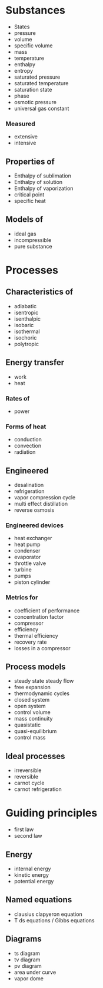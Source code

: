 # Substances
- States
- pressure
- volume
- specific volume
- mass
- temperature
- enthalpy
- entropy
- saturated pressure
- saturated temperature
- saturation state
- phase
- osmotic pressure
- universal gas constant
### Measured
- extensive
- intensive
## Properties of
- Enthalpy of sublimation
- Enthalpy of solution
- Enthalpy of vaporization
- critical point
- specific heat
## Models of
- ideal gas
- incompressible
- pure substance
# Processes
## Characteristics of
- adiabatic
- isentropic
- isenthalpic
- isobaric
- isothermal
- isochoric
- polytropic
## Energy transfer
- work
- heat
### Rates of
- power
### Forms of heat
- conduction
- convection
- radiation
## Engineered
- desalination
- refrigeration
- vapor compression cycle
- multi effect distillation
- reverse osmosis
### Engineered devices
- heat exchanger
- heat pump
- condenser
- evaporator
- throttle valve
- turbine
- pumps
- piston cylinder
### Metrics for
- coefficient of performance
- concentration factor
- compressor
- efficiency
- thermal efficiency
- recovery rate
- losses in a compressor
## Process models
- steady state steady flow
- free expansion
- thermodynamic cycles
- closed system
- open system
- control volume
- mass continuity
- quasistatic
- quasi-equilibrium
- control mass
## Ideal processes
- irreversible
- reversible
- carnot cycle
- carnot refrigeration
# Guiding principles
- first law
- second law

## Energy
- internal energy
- kinetic energy
- potential energy

## Named equations
- clausius clapyeron equation
- T ds equations / Gibbs equations

## Diagrams
- ts diagram
- tv diagram
- pv diagram
- area under curve
- vapor dome













